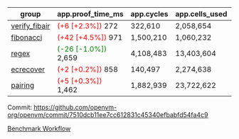| group | app.proof_time_ms | app.cycles | app.cells_used | leaf.proof_time_ms | leaf.cycles | leaf.cells_used |
| -- | -- | -- | -- | -- | -- | -- |
| [verify_fibair](https://github.com/openvm-org/openvm/blob/benchmark-results/benchmarks-pr/2137/verify_fibair-7510dcb11ee7cc612831c45340efbabfd54fa4c9.md) |<span style='color: red'>(+6 [+2.3%])</span> 272 |  322,610 |  2,058,654 |- | - | - |
| [fibonacci](https://github.com/openvm-org/openvm/blob/benchmark-results/benchmarks-pr/2137/fibonacci-7510dcb11ee7cc612831c45340efbabfd54fa4c9.md) |<span style='color: red'>(+42 [+4.5%])</span> 971 |  1,500,210 |  1,060,232 |- | - | - |
| [regex](https://github.com/openvm-org/openvm/blob/benchmark-results/benchmarks-pr/2137/regex-7510dcb11ee7cc612831c45340efbabfd54fa4c9.md) |<span style='color: green'>(-26 [-1.0%])</span> 2,659 |  4,108,483 |  13,403,604 |- | - | - |
| [ecrecover](https://github.com/openvm-org/openvm/blob/benchmark-results/benchmarks-pr/2137/ecrecover-7510dcb11ee7cc612831c45340efbabfd54fa4c9.md) |<span style='color: red'>(+2 [+0.2%])</span> 858 |  140,497 |  2,274,638 |- | - | - |
| [pairing](https://github.com/openvm-org/openvm/blob/benchmark-results/benchmarks-pr/2137/pairing-7510dcb11ee7cc612831c45340efbabfd54fa4c9.md) |<span style='color: red'>(+5 [+0.3%])</span> 1,462 |  1,882,939 |  23,722,622 |- | - | - |


Commit: https://github.com/openvm-org/openvm/commit/7510dcb11ee7cc612831c45340efbabfd54fa4c9

[Benchmark Workflow](https://github.com/openvm-org/openvm/actions/runs/17750206282)
